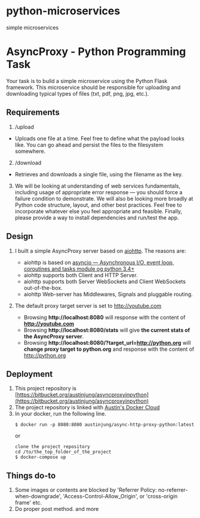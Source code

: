 # python-microservices
simple microservices
# AsyncProxy - Python Programming Task

Your task is to build a simple microservice using the Python Flask framework.  This microservice should be responsible for uploading and downloading typical types of files (txt, pdf, png, jpg, etc.).

## Requirements

1. /upload
  * Uploads one file at a time.  Feel free to define what the payload looks like.  You can go ahead and persist the files to the filesystem somewhere.

2. /download
  * Retrieves and downloads a single file, using the filename as the key.

3. We will be looking at understanding of web services fundamentals, including usage of appropriate error response — you should force a failure condition to demonstrate.  We will also be looking more broadly at Python code structure, layout, and other best practices.  Feel free to incorporate whatever else you feel appropriate and feasible.  Finally, please provide a way to install dependencies and run/test the app.

## Design

1. I built a simple AsyncProxy server based on [aiohttp](http://aiohttp.readthedocs.io/en/stable/). The reasons are:
    - aiohttp is based on [asyncio — Asynchronous I/O, event loop, coroutines and tasks module og python 3.4+](https://docs.python.org/3.6/library/asyncio.html#module-asyncio)
    - aiohttp supports both Client and HTTP Server. 
    - aiohttp supports both Server WebSockets and Client WebSockets out-of-the-box.
    - aiohttp Web-server has Middlewares, Signals and pluggable routing.
    
2. The default proxy target server is set to http://youtube.com
    - Browsing **http://localhost:8080** will response with the content of **http://youtube.com**
    - Browsing **http://localhost:8080/stats** will give **the current stats of the AsyncProxy server**.
    - Browsing **http://localhost:8080/?target_url=http://python.org** will **change proxy target to python.org** and response with the content of http://python.org 


## Deployment

1. This project repository is [https://bitbucket.org/austinjung/asyncproxyinpython](https://bitbucket.org/austinjung/asyncproxyinpython)
2. The project repository is linked with [Austin's Docker Cloud](https://cloud.docker.com/swarm/austinjung/repository/registry-1.docker.io/austinjung/async-http-proxy-python/general)
3. In your docker, run the following line.
    ```
    $ docker run -p 8080:8080 austinjung/async-http-proxy-python:latest
    ```
    or 
    ```
    clone the project repository
    cd /to/the_top_folder_of_the_project
    $ docker-compose up
    ```

## Things do-to

1. Some images or contents are blocked by 'Referrer Policy: no-referrer-when-downgrade', 'Access-Control-Allow_Origin', or 'cross-origin frame' etc.
2. Do proper post method.
and more
